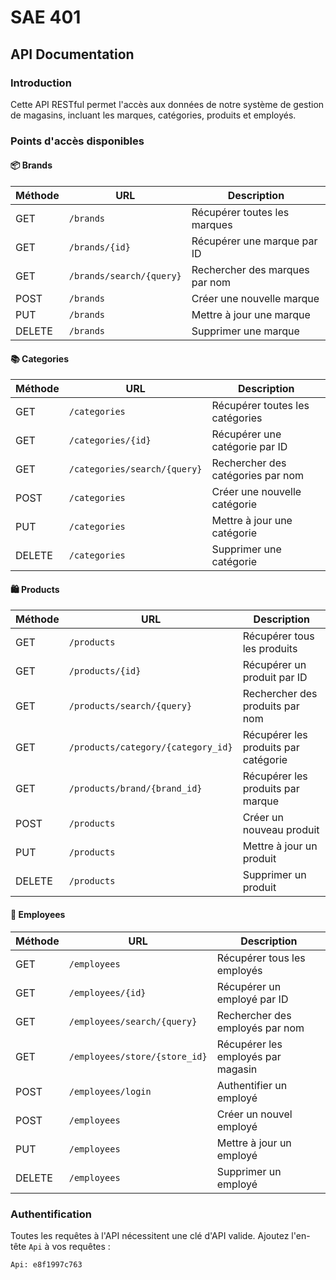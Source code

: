 # SAE 401

## API Documentation

### Introduction
Cette API RESTful permet l'accès aux données de notre système de gestion de magasins, incluant les marques, catégories, produits et employés.

### Points d'accès disponibles

#### 📦 Brands

| Méthode | URL | Description |
|--------|-----|-------------|
| GET | `/brands` | Récupérer toutes les marques |
| GET | `/brands/{id}` | Récupérer une marque par ID |
| GET | `/brands/search/{query}` | Rechercher des marques par nom |
| POST | `/brands` | Créer une nouvelle marque |
| PUT | `/brands` | Mettre à jour une marque |
| DELETE | `/brands` | Supprimer une marque |

#### 📚 Categories

| Méthode | URL | Description |
|--------|-----|-------------|
| GET | `/categories` | Récupérer toutes les catégories |
| GET | `/categories/{id}` | Récupérer une catégorie par ID |
| GET | `/categories/search/{query}` | Rechercher des catégories par nom |
| POST | `/categories` | Créer une nouvelle catégorie |
| PUT | `/categories` | Mettre à jour une catégorie |
| DELETE | `/categories` | Supprimer une catégorie |

#### 🛍️ Products

| Méthode | URL | Description |
|--------|-----|-------------|
| GET | `/products` | Récupérer tous les produits |
| GET | `/products/{id}` | Récupérer un produit par ID |
| GET | `/products/search/{query}` | Rechercher des produits par nom |
| GET | `/products/category/{category_id}` | Récupérer les produits par catégorie |
| GET | `/products/brand/{brand_id}` | Récupérer les produits par marque |
| POST | `/products` | Créer un nouveau produit |
| PUT | `/products` | Mettre à jour un produit |
| DELETE | `/products` | Supprimer un produit |

#### 👥 Employees

| Méthode | URL | Description |
|--------|-----|-------------|
| GET | `/employees` | Récupérer tous les employés |
| GET | `/employees/{id}` | Récupérer un employé par ID |
| GET | `/employees/search/{query}` | Rechercher des employés par nom |
| GET | `/employees/store/{store_id}` | Récupérer les employés par magasin |
| POST | `/employees/login` | Authentifier un employé |
| POST | `/employees` | Créer un nouvel employé |
| PUT | `/employees` | Mettre à jour un employé |
| DELETE | `/employees` | Supprimer un employé |

### Authentification

Toutes les requêtes à l'API nécessitent une clé d'API valide. Ajoutez l'en-tête `Api` à vos requêtes :

```
Api: e8f1997c763
```
